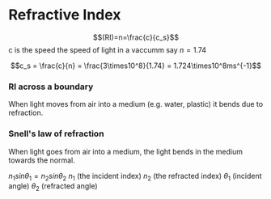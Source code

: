 # Refractive Index
$$(RI)=n=\frac{c}{c_s}$$
c is the speed the speed of light in a vaccumm
say $n = 1.74$

$$c_s = \frac{c}{n} = \frac{3\times10^8}{1.74} = 1.724\times10^8ms^{-1}$$


### RI across a boundary
When light moves from air into a medium (e.g. water, plastic) it bends due to refraction.

### Snell's law of refraction
When light goes from air into a medium, the light bends in the medium towards the normal.

$n_1sin\theta_1=n_2sin\theta_2$
$n_1$ (the incident index)
$n_2$ (the refracted index)
$\theta_1$ (incident angle)
$\theta_2$ (refracted angle)

